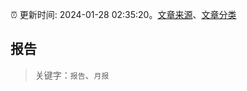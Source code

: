 :alarm_clock: 更新时间: 2024-01-28 02:35:20。[文章来源](/README.md)、[文章分类](/TAGS.md)

## 报告


> 关键字：`报告`、`月报`



